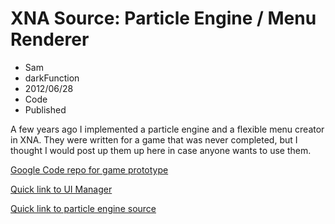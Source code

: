 # XNA Source: Particle Engine / Menu Renderer 
- Sam
- darkFunction
- 2012/06/28
- Code
- Published

A few years ago I implemented a particle engine and a flexible menu creator in XNA. They were written for a game that was never completed, but I thought I would post up them up here in case anyone wants to use them.

[Google Code repo for game prototype](http://code.google.com/p/gntowerdefence/source/checkout) 

[Quick link to UI Manager](http://code.google.com/p/gntowerdefence/source/browse/#svn%2Ftrunk%2FTowerDefence%2FTowerDefence%2FUI) 

[Quick link to particle engine source](http://code.google.com/p/gntowerdefence/source/browse/#svn%2Ftrunk%2Fprototype%2FParticleEngineDemo%2FParticleEngineDemo) 
